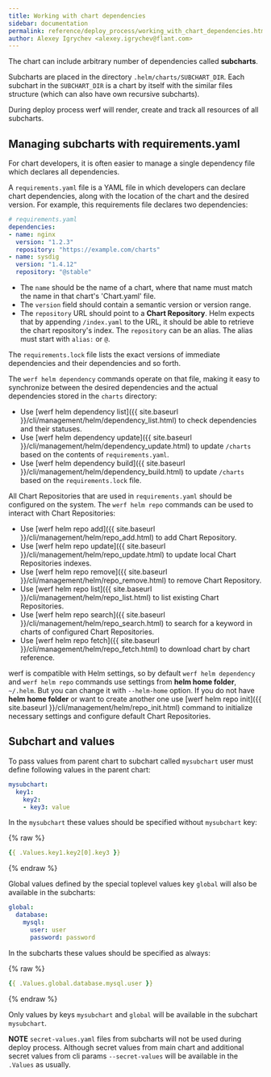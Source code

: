 ```yaml
---
title: Working with chart dependencies
sidebar: documentation
permalink: reference/deploy_process/working_with_chart_dependencies.html
author: Alexey Igrychev <alexey.igrychev@flant.com>
---
```


The chart can include arbitrary number of dependencies called **subcharts**.

Subcharts are placed in the directory `.helm/charts/SUBCHART_DIR`. Each subchart in the `SUBCHART_DIR` is a chart by itself with the similar files structure (which can also have own recursive subcharts).

During deploy process werf will render, create and track all resources of all subcharts.

## Managing subcharts with requirements.yaml

For chart developers, it is often easier to manage a single dependency file which declares all dependencies.

A `requirements.yaml` file is a YAML file in which developers can declare chart dependencies, along with the location of the chart and the desired version. For example, this requirements file declares two dependencies:

```yaml
# requirements.yaml
dependencies:
- name: nginx
  version: "1.2.3"
  repository: "https://example.com/charts"
- name: sysdig
  version: "1.4.12"
  repository: "@stable"
```

* The `name` should be the name of a chart, where that name must match the name in that chart's 'Chart.yaml' file.
* The `version` field should contain a semantic version or version range.
* The `repository` URL should point to a **Chart Repository**. Helm expects that by appending `/index.yaml` to the URL, it should be able to retrieve the chart repository's index. The `repository` can be an alias. The alias must start with `alias:` or `@`.

The `requirements.lock` file lists the exact versions of immediate dependencies and their dependencies and so forth.

The `werf helm dependency` commands operate on that file, making it easy to synchronize between the desired dependencies and the actual dependencies stored in the `charts` directory:
* Use [werf helm dependency list]({{ site.baseurl }}/cli/management/helm/dependency_list.html) to check dependencies and their statuses.
* Use [werf helm dependency update]({{ site.baseurl }}/cli/management/helm/dependency_update.html) to update `/charts` based on the contents of `requirements.yaml`.
* Use [werf helm dependency build]({{ site.baseurl }}/cli/management/helm/dependency_build.html) to update `/charts` based on the `requirements.lock` file.

All Chart Repositories that are used in `requirements.yaml` should be configured on the system. The `werf helm repo` commands can be used to interact with Chart Repositories:
* Use [werf helm repo add]({{ site.baseurl }}/cli/management/helm/repo_add.html) to add Chart Repository.
* Use [werf helm repo update]({{ site.baseurl }}/cli/management/helm/repo_update.html) to update local Chart Repositories indexes.
* Use [werf helm repo remove]({{ site.baseurl }}/cli/management/helm/repo_remove.html) to remove Chart Repository.
* Use [werf helm repo list]({{ site.baseurl }}/cli/management/helm/repo_list.html) to list existing Chart Repositories.
* Use [werf helm repo search]({{ site.baseurl }}/cli/management/helm/repo_search.html) to search for a keyword in charts of configured Chart Repositories.
* Use [werf helm repo fetch]({{ site.baseurl }}/cli/management/helm/repo_fetch.html) to download chart by chart reference.

werf is compatible with Helm settings, so by default `werf helm dependency` and `werf helm repo` commands use settings from **helm home folder**, `~/.helm`. But you can change it with `--helm-home` option. If you do not have **helm home folder** or want to create another one use [werf helm repo init]({{ site.baseurl }}/cli/management/helm/repo_init.html) command to initialize necessary settings and configure default Chart Repositories.

## Subchart and values

To pass values from parent chart to subchart called `mysubchart` user must define following values in the parent chart:

```yaml
mysubchart:
  key1:
    key2:
    - key3: value
```

In the `mysubchart` these values should be specified without `mysubchart` key:

{% raw %}
```yaml
{{ .Values.key1.key2[0].key3 }}
```
{% endraw %}

Global values defined by the special toplevel values key `global` will also be available in the subcharts:

```yaml
global:
  database:
    mysql:
      user: user
      password: password
```

In the subcharts these values should be specified as always:

{% raw %}
```yaml
{{ .Values.global.database.mysql.user }}
```
{% endraw %}

Only values by keys `mysubchart` and `global` will be available in the subchart `mysubchart`.

**NOTE** `secret-values.yaml` files from subcharts will not be used during deploy process. Although secret values from main chart and additional secret values from cli params `--secret-values` will be available in the `.Values` as usually.
